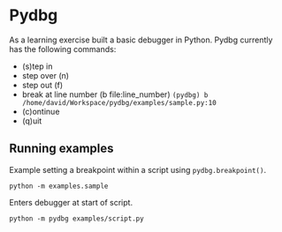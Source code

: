 # Pydbg

As a learning exercise built a basic debugger in Python. Pydbg currently has the following commands:
* (s)tep in
* step over (n)
* step out (f)
* break at line number (b file:line_number) `(pydbg) b /home/david/Workspace/pydbg/examples/sample.py:10`
* (c)ontinue
* (q)uit

## Running examples
Example setting a breakpoint within a script using `pydbg.breakpoint()`.
```
python -m examples.sample
```
Enters debugger at start of script.
```
python -m pydbg examples/script.py
```

